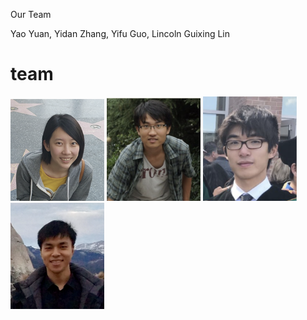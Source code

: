 Our Team

Yao Yuan, Yidan Zhang, Yifu Guo, Lincoln Guixing Lin


# team

<p><align="center">
  <img src="images/yidanzhang.png" width="150"/>
  <img src="images/yifuguo.png" width="150"/>
  <img src="images/yaoyuan.png" width="150"/>
  <img src="images/guixinglin.png" width="150"/>
</p>
